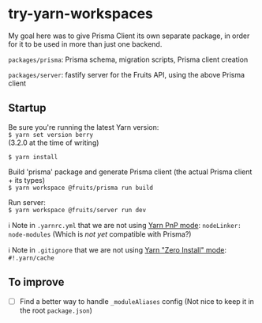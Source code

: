 # try-yarn-workspaces

My goal here was to give Prisma Client its own separate package, in order for it to be used
in more than just one backend.

`packages/prisma`: Prisma schema, migration scripts, Prisma client creation

`packages/server`: fastify server for the Fruits API, using the above Prisma client

## Startup

Be sure you're running the latest Yarn version:  
`$ yarn set version berry`  
(3.2.0 at the time of writing)

`$ yarn install`

Build 'prisma' package and generate Prisma client (the actual Prisma client + its types)  
`$ yarn workspace @fruits/prisma run build`

Run server:  
`$ yarn workspace @fruits/server run dev`

ℹ️ Note in `.yarnrc.yml` that we are not using [Yarn PnP mode](https://yarnpkg.com/features/pnp): `nodeLinker: node-modules`
(Which is *not yet* compatible with Prisma?)

ℹ️ Note in `.gitignore` that we are not using [Yarn "Zero Install" mode](https://yarnpkg.com/features/zero-installs): `#!.yarn/cache`

## To improve

 - [ ] Find a better way to handle `_moduleAliases` config
(Not nice to keep it in the root `package.json`) 
